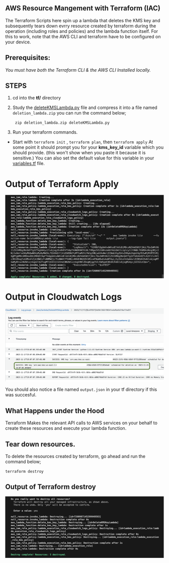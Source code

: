 ## AWS Resource Mangement with Terraform (IAC)


The Terraform Scripts here spin up a lambda that deletes the KMS key and subsequently tears down  evrry resource created by terraform during the operation (including roles and policies) and the lambda function itself. For this to work, note that the AWS CLI and terraform have to be configured on your device.

## **Prerequisites:** 

_You must have both the Terraform CLI & the AWS CLI Installed locally._


## STEPS

1) cd into the **tf/** directory


2) Study the [deleteKMSLambda.py](/tf/deleteKMSLambda.py) file and compress it into a file named `deletion_lambda.zip` you can run the command below;

        zip deletion_lambda.zip deleteKMSLambda.py


3) Run your terraform commands. 

- Start with  `terraform init` , `terraform plan`, then `terraform apply`
At some point it should prompt you for your **kms_key_id** variable which you should provide. (this won't show when you paste it because it is sensitive.)
 You can also set the default value for this variable in your [variables.tf](/tf/variables.tf) file.


Output of Terraform Apply
==========

![Terrraform Apply](/assets/success_logs_local.png)

Output in Cloudwatch Logs
=======

![Cloudwatch Logs](/assets/cloudwatch-logs.png)


You should also notice a file named `output.json` in your tf directory if this was succesful.



## What Happens under the Hood

Terraform Makes the relevant API calls to AWS services on your behalf to create these resources and execute your lambda function.


## Tear down resources.

To delete the resources created by terraform, go ahead and run the command below;

    terraform destroy


## Output of Terraform destroy

![Destroy lOGS](/assets/tf-destroy-logs.png)